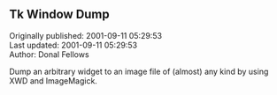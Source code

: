 ## Tk Window Dump  
Originally published: 2001-09-11 05:29:53  
Last updated: 2001-09-11 05:29:53  
Author: Donal Fellows  
  
Dump an arbitrary widget to an image file of (almost) any kind by using XWD and ImageMagick.
